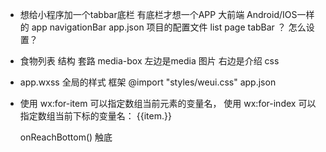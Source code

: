 - 想给小程序加一个tabbar底栏
  有底栏才想一个APP 大前端
  Android/IOS一样的 app
  navigationBar  app.json 项目的配置文件
  list page 
  tabBar ？ 怎么设置？ 

- 食物列表
  结构 套路 media-box 
  左边是media 图片 右边是介绍
  css

- app.wxss 全局的样式 框架
  @import "styles/weui.css"
  app.json

- 使用 wx:for-item 可以指定数组当前元素的变量名，
  使用 wx:for-index 可以指定数组当前下标的变量名：
  {{item.}}

  onReachBottom() 触底
  